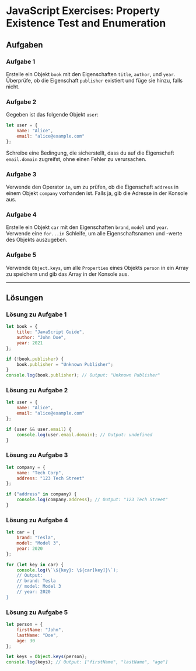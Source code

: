 
# JavaScript Exercises: Property Existence Test and Enumeration

## Aufgaben

### Aufgabe 1
Erstelle ein Objekt `book` mit den Eigenschaften `title`, `author`, und `year`. 
Überprüfe, ob die Eigenschaft `publisher` existiert und füge sie hinzu, falls nicht.

### Aufgabe 2
Gegeben ist das folgende Objekt `user`:
```javascript
let user = { 
    name: "Alice", 
    email: "alice@example.com"
};
```
Schreibe eine Bedingung, die sicherstellt, dass du auf die Eigenschaft `email.domain` zugreifst, ohne einen Fehler zu verursachen.

### Aufgabe 3
Verwende den Operator `in`, um zu prüfen, ob die Eigenschaft `address` in einem Objekt `company` vorhanden ist. 
Falls ja, gib die Adresse in der Konsole aus.

### Aufgabe 4
Erstelle ein Objekt `car` mit den Eigenschaften `brand`, `model` und `year`. 
Verwende eine `for...in` Schleife, um alle Eigenschaftsnamen und -werte des Objekts auszugeben.

### Aufgabe 5
Verwende `Object.keys`, um alle `Properties` eines Objekts `person` in ein Array zu speichern und gib das Array in der Konsole aus.

---

## Lösungen

### Lösung zu Aufgabe 1
```javascript
let book = {
    title: "JavaScript Guide",
    author: "John Doe",
    year: 2021
};

if (!book.publisher) {
    book.publisher = "Unknown Publisher";
}
console.log(book.publisher); // Output: "Unknown Publisher"
```

### Lösung zu Aufgabe 2
```javascript
let user = { 
    name: "Alice", 
    email: "alice@example.com"
};

if (user && user.email) {
    console.log(user.email.domain); // Output: undefined
}
```

### Lösung zu Aufgabe 3
```javascript
let company = {
    name: "Tech Corp",
    address: "123 Tech Street"
};

if ("address" in company) {
    console.log(company.address); // Output: "123 Tech Street"
}
```

### Lösung zu Aufgabe 4
```javascript
let car = {
    brand: "Tesla",
    model: "Model 3",
    year: 2020
};

for (let key in car) {
    console.log(\`\${key}: \${car[key]}\`);
    // Output:
    // brand: Tesla
    // model: Model 3
    // year: 2020
}
```

### Lösung zu Aufgabe 5
```javascript
let person = {
    firstName: "John",
    lastName: "Doe",
    age: 30
};

let keys = Object.keys(person);
console.log(keys); // Output: ["firstName", "lastName", "age"]
```
